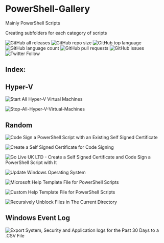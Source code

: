 # PowerShell-Gallery
Mainly PowerShell Scripts

Creating subfolders for each category of scripts

![GitHub all releases](https://img.shields.io/github/downloads/svetlyobg/PowerShell-Gallery/total?logo=GitHub&style=flat-square)
![GitHub repo size](https://img.shields.io/github/repo-size/svetlyobg/PowerShell-Gallery)
![GitHub top language](https://img.shields.io/github/languages/top/svetlyobg/PowerShell-Gallery)
![GitHub language count](https://img.shields.io/github/languages/count/svetlyobg/PowerShell-Gallery)
![GitHub pull requests](https://img.shields.io/github/issues-pr/svetlyobg/PowerShell-Gallery)
![GitHub issues](https://img.shields.io/github/issues/svetlyobg/PowerShell-Gallery)
![Twitter Follow](https://img.shields.io/twitter/follow/svkosev?style=social)

## Index:

## Hyper-V
![Start All Hyper-V Virtual Machines](https://raw.githubusercontent.com/svetlyobg/PowerShell-Gallery/main/PowerShell/Hyper-V/Start-All-Hyper-V-Virtual-Machines.ps1)


![Stop-All-Hyper-V-Virtual-Machines](https://raw.githubusercontent.com/svetlyobg/PowerShell-Gallery/main/PowerShell/Hyper-V/Stop-All-Hyper-V-Virtual-Machines.ps1)

## Random

![Code Sign a PowerShell Script with an Existing Self Signed Certificate](https://raw.githubusercontent.com/svetlyobg/PowerShell-Gallery/main/PowerShell/Random/Code-Sign-a-PowerShell-Script-with-an-Existing-Self-Signed-Certificate.ps1)

![Create a Self Signed Certificate for Code Signing](https://raw.githubusercontent.com/svetlyobg/PowerShell-Gallery/main/PowerShell/Random/Create-a-Self-Signed-Certificate-for-Code-Signing.ps1)

![Go Live UK LTD - Create a Self Signed Certificate and Code Sign a PowerShell Script with It](https://raw.githubusercontent.com/svetlyobg/PowerShell-Gallery/main/PowerShell/Random/GoLiveUKLTD-Create-a-Self-Signed-Certificate-and-Code-Sign-It.ps1)

![Update Windows Operating System](https://raw.githubusercontent.com/svetlyobg/PowerShell-Gallery/main/PowerShell/Random/PowerShellUpdateWindows.ps1)

![Microsoft Help Template File for PowerShell Scripts](https://raw.githubusercontent.com/svetlyobg/PowerShell-Gallery/main/PowerShell/Random/Get-Help-Full-Template.ps1)

![Custom Help Template File for PowerShell Scripts](https://raw.githubusercontent.com/svetlyobg/PowerShell-Gallery/main/PowerShell/Random/Help-Template.ps1)

![Recursively Unblock Files in The Current Directory](https://raw.githubusercontent.com/svetlyobg/PowerShell-Gallery/main/PowerShell/Random/Recursively-Unblock-Files-in-The-Current-Directory.ps1)

## Windows Event Log
![Export System, Security and Application logs for the Past 30 Days to a .CSV File](https://raw.githubusercontent.com/svetlyobg/PowerShell-Gallery/main/PowerShell/Windows%20Event%20Log/Export-System%2C-Security-and-Application-logs-for-the-Past-30-Days-to-a-.CSV.ps1)